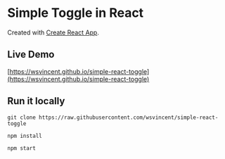 # Simple Toggle in React

Created with [Create React App](https://github.com/facebookincubator/create-react-app).

Live Demo 
---
[https://wsvincent.github.io/simple-react-toggle](https://wsvincent.github.io/simple-react-toggle)

Run it locally
---
`git clone https://raw.githubusercontent.com/wsvincent/simple-react-toggle`

`npm install`

`npm start`
